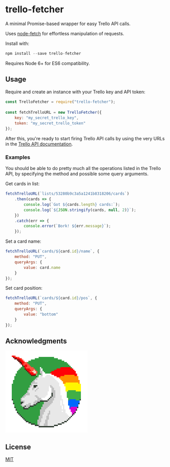 # trello-fetcher

A minimal Promise-based wrapper for easy Trello API calls.

Uses [node-fetch](https://github.com/bitinn/node-fetch) for effortless manipulation of requests.

Install with:

```js
npm install --save trello-fetcher
```

Requires Node 6+ for ES6 compatibility.

## Usage

Require and create an instance with your Trello key and API token:

```js
const TrelloFetcher = require("trello-fetcher");

const fetchTrelloURL = new TrelloFetcher({
    key: "my_secret_trello_key",
    token: "my_secret_trello_token"
});
```

After this, you're ready to start firing Trello API calls by using the very URLs in the [Trello API documentation](https://developers.trello.com/advanced-reference).

### Examples

You should be able to do pretty much all the operations listed in the Trello API, by specifying the method and possible some query arguments.

Get cards in list:

```js
fetchTrelloURL(`lists/53280b9c3a5a1241b8318206/cards`)
    .then(cards => {
        console.log(`Got ${cards.length} cards:`);
        console.log(`${JSON.stringify(cards, null, 2)}`);
    })
    .catch(err => {
        console.error(`Bork! ${err.message}`);
    });
```

Set a card name:

```js
fetchTrelloURL(`cards/${card.id}/name`, {
    method: "PUT",
    queryArgs: {
        value: card.name
    }
});
```

Set card position:

```js
fetchTrelloURL(`cards/${card.id}/pos`, {
    method: "PUT",
    queryArgs: {
        value: "bottom"
    }
});
```

## Acknowledgments

[![chilicorn](chilicorn.png)](http://futurice.com/blog/sponsoring-free-time-open-source-activities)

## License

[MIT](https://github.com/mieky/trello-fetcher/blob/master/LICENSE)
